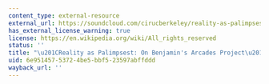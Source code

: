 ```yaml
---
content_type: external-resource
external_url: https://soundcloud.com/cirucberkeley/reality-as-palimpsest-on-benjamins-arcades-project-howard-eiland-4152010
has_external_license_warning: true
license: https://en.wikipedia.org/wiki/All_rights_reserved
status: ''
title: "\u201CReality as Palimpsest: On Benjamin's Arcades Project\u201D"
uid: 6e951457-5372-4be5-bbf5-23597abffddd
wayback_url: ''
---
```

